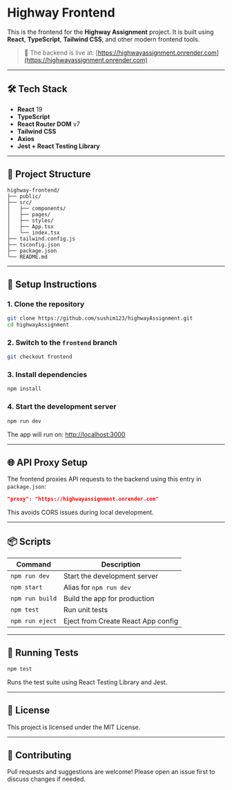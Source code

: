 # Highway Frontend

This is the frontend for the **Highway Assignment** project. It is built using **React**, **TypeScript**, **Tailwind CSS**, and other modern frontend tools.

> 🚀 The backend is live at: [https://highwayassignment.onrender.com](https://highwayassignment.onrender.com)

---

## 🛠️ Tech Stack

- **React** 19
- **TypeScript**
- **React Router DOM** v7
- **Tailwind CSS**
- **Axios**
- **Jest + React Testing Library**

---

## 📁 Project Structure

```
highway-frontend/
├── public/
├── src/
│   ├── components/
│   ├── pages/
│   ├── styles/
│   ├── App.tsx
│   └── index.tsx
├── tailwind.config.js
├── tsconfig.json
├── package.json
└── README.md
```

---

## 🔧 Setup Instructions

### 1. Clone the repository

```bash
git clone https://github.com/sushim123/highwayAssignment.git
cd highwayAssignment
```

### 2. Switch to the `frontend` branch

```bash
git checkout frontend
```

### 3. Install dependencies

```bash
npm install
```

### 4. Start the development server

```bash
npm run dev
```

The app will run on: [http://localhost:3000](http://localhost:3000)

---

## 🌐 API Proxy Setup

The frontend proxies API requests to the backend using this entry in `package.json`:

```json
"proxy": "https://highwayassignment.onrender.com"
```

This avoids CORS issues during local development.

---

## 📦 Scripts

| Command           | Description                          |
|------------------|--------------------------------------|
| `npm run dev`     | Start the development server         |
| `npm start`       | Alias for `npm run dev`              |
| `npm run build`   | Build the app for production         |
| `npm test`        | Run unit tests                       |
| `npm run eject`   | Eject from Create React App config   |

---

## 🧪 Running Tests

```bash
npm test
```

Runs the test suite using React Testing Library and Jest.

---

## 📃 License

This project is licensed under the MIT License.

---

## 🙌 Contributing

Pull requests and suggestions are welcome! Please open an issue first to discuss changes if needed.